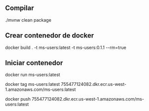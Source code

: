 ## Compilar

./mvnw clean package

## Crear contenedor de docker

docker build . -t ms-users:latest -t ms-users:0.1.1 --rm=true

## Iniciar contenedor

docker run ms-users:latest


docker tag ms-users:latest 755477124082.dkr.ecr.us-west-1.amazonaws.com/ms-users:latest

docker push 755477124082.dkr.ecr.us-west-1.amazonaws.com/ms-users:latest